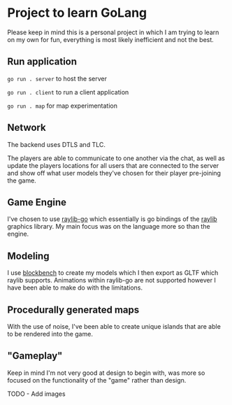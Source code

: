 # Project to learn GoLang

Please keep in mind this is a personal project in which I am trying to learn on my own for fun, everything is most likely inefficient and not the best.

## Run application
`go run . server` to host the server

`go run . client` to run a client application

`go run . map` for map experimentation

## Network
The backend uses DTLS and TLC.

The players are able to communicate to one another via the chat, as well as update the players locations for all users that are connected to the server and show off what user models they've chosen for their player pre-joining the game.


## Game Engine
I've chosen to use [raylib-go](https://github.com/gen2brain/raylib-go) which essentially is go bindings of the [raylib](https://www.raylib.com/) graphics library. My main focus was on the language more so than the engine.


## Modeling
I use [blockbench](https://www.blockbench.net/) to create my models which I then export as GLTF which raylib supports. Animations within raylib-go are not supported however I have been able to make do with the limitations.

## Procedurally generated maps
With the use of noise, I've been able to create unique islands that are able to be rendered into the game.

## "Gameplay"
Keep in mind I'm not very good at design to begin with, was more so focused on the functionality of the "game" rather than design.


TODO - Add images